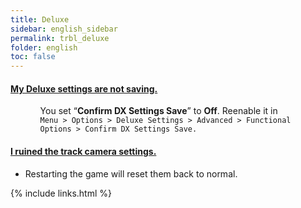 ```yaml
---
title: Deluxe
sidebar: english_sidebar
permalink: trbl_deluxe
folder: english
toc: false
---
```


<div class="panel-group" id="accordion">
                    <div class="panel panel-default">
                        <div class="panel-heading">
                            <h4 class="panel-title">
                                <a class="noCrossRef accordion-toggle" data-toggle="collapse" data-parent="#accordion" href="#my-deluxe-settings-are-not-saving">My Deluxe settings are not saving.</a>
                            </h4>
                        </div>
                        <div id="my-deluxe-settings-are-not-saving" class="panel-collapse collapse noCrossRef">
                            <div class="panel-body">
                                <ul>
<ul><p>You set “<strong>Confirm DX Settings Save</strong>” to <strong>Off</strong>. Reenable it in<br>
<code>Menu &gt; Options &gt; Deluxe Settings &gt; Advanced &gt; Functional Options &gt; Confirm DX Settings Save.</code></p></ul>
                            </div>
                        </div>
                    </div>
                    <!-- /.panel -->
                    <div class="panel panel-default">
                        <div class="panel-heading">
                            <h4 class="panel-title">
                                <a class="noCrossRef accordion-toggle" data-toggle="collapse" data-parent="#accordion" href="#i-ruined-the-track-camera-settings">I ruined the track camera settings.</a>
                            </h4>
                        </div>
                        <div id="i-ruined-the-track-camera-settings" class="panel-collapse collapse noCrossRef">
                            <div class="panel-body">
                                <ul>
<li>Restarting the game will reset them back to normal.</li>
</ul>
                            </div>
                        </div>
                    </div>
                    <!-- /.panel -->
</div>
<!-- /.panel-group -->

{% include links.html %}